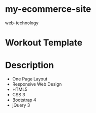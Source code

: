 # my-ecommerce-site
web-technology
# Workout Template
# Description 
- One Page Layout
- Responsive Web Design
- HTML5
- CSS 3
- Bootstrap 4
- jQuery 3
